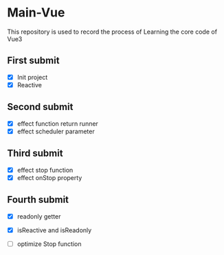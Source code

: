 # Main-Vue
This repository is used to record the process of Learning the core code of Vue3
## First submit 
- [x] Init project
- [x] Reactive 

## Second submit
- [x] effect function return runner
- [x] effect scheduler parameter

## Third submit
- [x] effect stop function
- [x] effect onStop property

## Fourth submit
- [X] readonly getter
- [X] isReactive and isReadonly
- [ ] optimize Stop function


